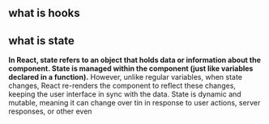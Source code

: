 ## what is hooks



## what is state
**In React, state refers to an object that holds data or information about the component. State is managed within the component (just like variables declared in a function).**  However, unlike regular variables, when state changes, React re-renders the component to reflect these changes, keeping the user interface in sync with the data.
State is dynamic and mutable, meaning it can change over tin in response to user actions, server responses, or other even